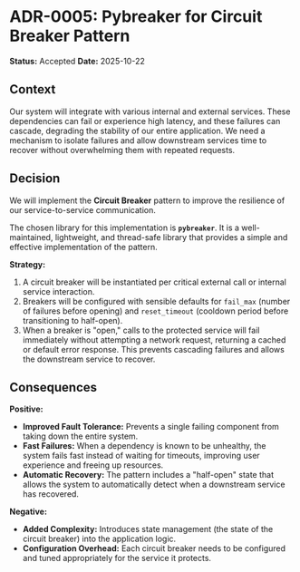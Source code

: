 # ADR-0005: Pybreaker for Circuit Breaker Pattern

**Status:** Accepted
**Date:** 2025-10-22

## Context

Our system will integrate with various internal and external services. These dependencies can fail or experience high latency, and these failures can cascade, degrading the stability of our entire application. We need a mechanism to isolate failures and allow downstream services time to recover without overwhelming them with repeated requests.

## Decision

We will implement the **Circuit Breaker** pattern to improve the resilience of our service-to-service communication.

The chosen library for this implementation is **`pybreaker`**. It is a well-maintained, lightweight, and thread-safe library that provides a simple and effective implementation of the pattern.

**Strategy:**
1.  A circuit breaker will be instantiated per critical external call or internal service interaction.
2.  Breakers will be configured with sensible defaults for `fail_max` (number of failures before opening) and `reset_timeout` (cooldown period before transitioning to half-open).
3.  When a breaker is "open," calls to the protected service will fail immediately without attempting a network request, returning a cached or default error response. This prevents cascading failures and allows the downstream service to recover.

## Consequences

**Positive:**
- **Improved Fault Tolerance:** Prevents a single failing component from taking down the entire system.
- **Fast Failures:** When a dependency is known to be unhealthy, the system fails fast instead of waiting for timeouts, improving user experience and freeing up resources.
- **Automatic Recovery:** The pattern includes a "half-open" state that allows the system to automatically detect when a downstream service has recovered.

**Negative:**
- **Added Complexity:** Introduces state management (the state of the circuit breaker) into the application logic.
- **Configuration Overhead:** Each circuit breaker needs to be configured and tuned appropriately for the service it protects.
